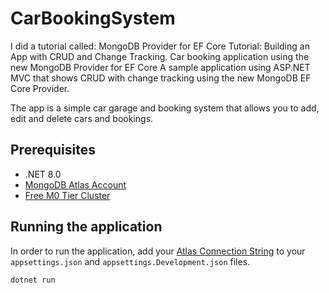 # CarBookingSystem
I did a tutorial called: MongoDB Provider for EF Core Tutorial: Building an App with CRUD and Change Tracking.
Car booking application using the new  MongoDB Provider for EF Core
A sample application using ASP.NET MVC that shows CRUD with change tracking using the new MongoDB EF Core Provider.

The app is a simple car garage and booking system that allows you to add, edit and delete cars and bookings.

## Prerequisites
- .NET 8.0
- [MongoDB Atlas Account](https://www.mongodb.com/cloud/atlas)
- [Free M0 Tier Cluster](https://www.mongodb.com/cloud/atlas/pricing)

## Running the application

In order to run the application, add your [Atlas Connection String](https://www.mongodb.com/docs/atlas/tutorial/connect-to-your-cluster/) to your `appsettings.json` and `appsettings.Development.json` files.

```sh
dotnet run

